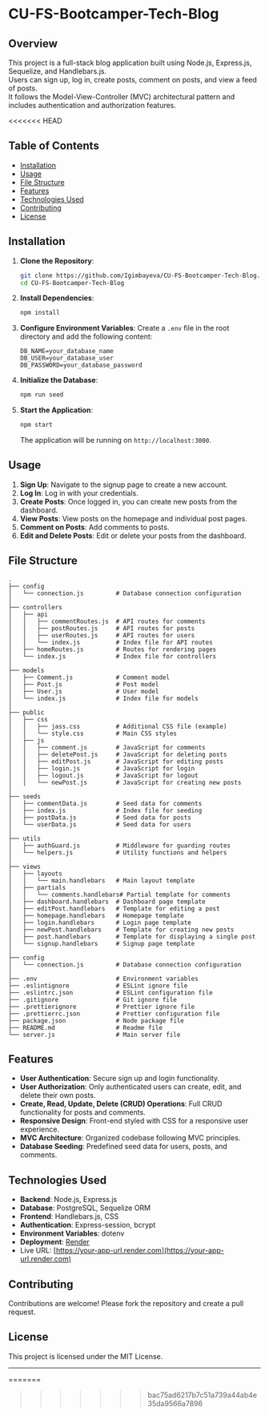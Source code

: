 # CU-FS-Bootcamper-Tech-Blog

## Overview
This project is a full-stack blog application built using Node.js, Express.js, Sequelize, and Handlebars.js. <br>
Users can sign up, log in, create posts, comment on posts, and view a feed of posts. <br>
It follows the Model-View-Controller (MVC) architectural pattern and includes authentication and authorization features.

<<<<<<< HEAD
## Table of Contents
- [Installation](#installation)
- [Usage](#usage)
- [File Structure](#file-structure)
- [Features](#features)
- [Technologies Used](#technologies-used)
- [Contributing](#contributing)
- [License](#license)

## Installation
1. **Clone the Repository**:
    ```sh
    git clone https://github.com/Igimbayeva/CU-FS-Bootcamper-Tech-Blog.git
    cd CU-FS-Bootcamper-Tech-Blog
    ```

2. **Install Dependencies**:
    ```sh
    npm install
    ```

3. **Configure Environment Variables**:
    Create a `.env` file in the root directory and add the following content:
    ```
    DB_NAME=your_database_name
    DB_USER=your_database_user
    DB_PASSWORD=your_database_password
    ```

4. **Initialize the Database**:
    ```sh
    npm run seed
    ```

5. **Start the Application**:
    ```sh
    npm start
    ```
    The application will be running on `http://localhost:3000`.

## Usage
1. **Sign Up**: Navigate to the signup page to create a new account.
2. **Log In**: Log in with your credentials.
3. **Create Posts**: Once logged in, you can create new posts from the dashboard.
4. **View Posts**: View posts on the homepage and individual post pages.
5. **Comment on Posts**: Add comments to posts.
6. **Edit and Delete Posts**: Edit or delete your posts from the dashboard.

## File Structure
```
.
├── config
│   └── connection.js         # Database connection configuration
│
├── controllers
│   ├── api
│   │   ├── commentRoutes.js  # API routes for comments
│   │   ├── postRoutes.js     # API routes for posts
│   │   ├── userRoutes.js     # API routes for users
│   │   └── index.js          # Index file for API routes
│   ├── homeRoutes.js         # Routes for rendering pages
│   └── index.js              # Index file for controllers
│
├── models
│   ├── Comment.js            # Comment model
│   ├── Post.js               # Post model
│   ├── User.js               # User model
│   └── index.js              # Index file for models
│
├── public
│   ├── css
│   │   ├── jass.css          # Additional CSS file (example)
│   │   └── style.css         # Main CSS styles
│   ├── js
│   │   ├── comment.js        # JavaScript for comments
│   │   ├── deletePost.js     # JavaScript for deleting posts
│   │   ├── editPost.js       # JavaScript for editing posts
│   │   ├── login.js          # JavaScript for login
│   │   ├── logout.js         # JavaScript for logout
│   │   └── newPost.js        # JavaScript for creating new posts
│
├── seeds
│   ├── commentData.js        # Seed data for comments
│   ├── index.js              # Index file for seeding
│   ├── postData.js           # Seed data for posts
│   └── userData.js           # Seed data for users
│
├── utils
│   ├── authGuard.js          # Middleware for guarding routes
│   └── helpers.js            # Utility functions and helpers
│
├── views
│   ├── layouts
│   │   └── main.handlebars   # Main layout template
│   ├── partials
│   │   └── comments.handlebars# Partial template for comments
│   ├── dashboard.handlebars  # Dashboard page template
│   ├── editPost.handlebars   # Template for editing a post
│   ├── homepage.handlebars   # Homepage template
│   ├── login.handlebars      # Login page template
│   ├── newPost.handlebars    # Template for creating new posts
│   ├── post.handlebars       # Template for displaying a single post
│   └── signup.handlebars     # Signup page template
│
├── config
│   └── connection.js         # Database connection configuration
│
├── .env                      # Environment variables
├── .eslintignore             # ESLint ignore file
├── .eslintrc.json            # ESLint configuration file
├── .gitignore                # Git ignore file
├── .prettierignore           # Prettier ignore file
├── .prettierrc.json          # Prettier configuration file
├── package.json              # Node package file
├── README.md                 # Readme file
└── server.js                 # Main server file

```


## Features
- **User Authentication**: Secure sign up and login functionality.
- **User Authorization**: Only authenticated users can create, edit, and delete their own posts.
- **Create, Read, Update, Delete (CRUD) Operations**: Full CRUD functionality for posts and comments.
- **Responsive Design**: Front-end styled with CSS for a responsive user experience.
- **MVC Architecture**: Organized codebase following MVC principles.
- **Database Seeding**: Predefined seed data for users, posts, and comments.

## Technologies Used
- **Backend**: Node.js, Express.js
- **Database**: PostgreSQL, Sequelize ORM
- **Frontend**: Handlebars.js, CSS
- **Authentication**: Express-session, bcrypt
- **Environment Variables**: dotenv
- **Deployment**: [Render](https://render.com)
- Live URL: [https://your-app-url.render.com](https://your-app-url.render.com)

## Contributing
Contributions are welcome! Please fork the repository and create a pull request.

## License
This project is licensed under the MIT License.

---



=======
>>>>>>> bac75ad6217b7c51a739a44ab4e35da9566a7896
